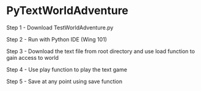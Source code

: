 # PyTextWorldAdventure

Step 1 - Download TestWorldAdventure.py

Step 2 - Run with Python IDE (Wing 101)

Step 3 - Download the text file from root directory and use load function to gain access to world

Step 4 - Use play function to play the text game

Step 5 - Save at any point using save function 
